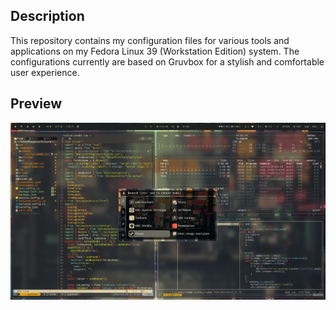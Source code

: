 ## Description
This repository contains my configuration files for various tools and applications on my Fedora Linux 39 (Workstation Edition) system. The configurations currently are based on Gruvbox for a stylish and comfortable user experience.

## Preview
![screenshot](./assets/Screenshot_29-Mar_13-26-10_2049.png)

